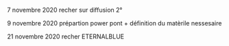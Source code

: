 7 novembre 2020
recher sur diffusion 2°

9 novembre 2020
prépartion power pont + définition du matèrile nessesaire

21 novembre 2020
recher ETERNALBLUE
